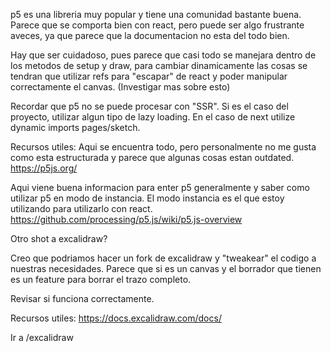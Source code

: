 p5 es una libreria muy popular y tiene una comunidad bastante buena.
Parece que se comporta bien con react, pero puede ser algo frustrante aveces, ya que parece que
la documentacion no esta del todo bien.

Hay que ser cuidadoso, pues parece que casi todo se manejara dentro de los metodos de setup y draw, para cambiar dinamicamente las cosas se tendran que utilizar refs para "escapar" de react y poder manipular correctamente el canvas.
(Investigar mas sobre esto)

Recordar que p5 no se puede procesar con "SSR". Si es el caso del proyecto, utilizar algun tipo de lazy loading. En el caso de next utilize dynamic imports pages/sketch.

Recursos utiles:
Aqui se encuentra todo, pero personalmente no me gusta como esta estructurada y parece que algunas cosas estan outdated.
https://p5js.org/

Aqui viene buena informacion para enter p5 generalmente y saber como utilizar p5 en modo de instancia. El modo instancia es el que estoy utilizando para utilizarlo con react.
https://github.com/processing/p5.js/wiki/p5.js-overview

Otro shot a excalidraw?

Creo que podriamos hacer un fork de excalidraw y "tweakear" el codigo a nuestras necesidades. Parece que si es un canvas y el borrador que tienen es un feature para borrar el trazo completo.

Revisar si funciona correctamente.

Recursos utiles:
https://docs.excalidraw.com/docs/

Ir a /excalidraw

